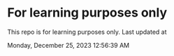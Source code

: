 # For learning purposes only
This repo is for learning purposes only.
Last updated at

Monday, December 25, 2023 12:56:39 AM

